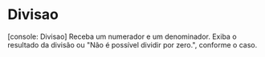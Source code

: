 # Divisao
[console: Divisao] Receba um numerador e um denominador. Exiba o resultado da divisão ou "Não é possível dividir por zero.", conforme o caso.
